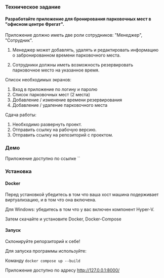 ### Техническое задание 

#### Разработайте приложение для бронирования парковочных мест в "офисном центре Фрегат".

Приложение должно иметь две роли сотрудников: "Менеджер", "Сотрудник".

1. Менеджер может добавлять, удалять и редактировать информацию о забронированном времени парковочного места.

2. Сотрудники должны иметь возможность резервировать парковочное место на указанное время.

Список необходимых экранов:
1) Вход в приложение по логину и паролю
2) Список парковочных мест (2 места)
3) Добавление / изменение времени резервирования
4) Добавление / удаление парковочного места

Сдача работы:
1. Необходимо развернуть проект.
2. Отправить ссылку на рабочую версию.
3. Отправить ссылку на репозиторий с проектом.

### Демо

Приложение доступно по ссылке ``

### Установка

#### Docker

Перед установкой убедитесь в том что ваша хост машина подерживает виртуализацию, и в том что она включена.

Для Windows: убедитесь в том что у вас включен компонент Hyper-V.

Затем скачайте и установите Docker, Docker-Compose

#### Запуск

Склонируйте репорзиторий к себе!

Для запуска программы используйте:

Команду  `docker compose up --build`

Приложение доступно по адресу http://127.0.0.1:8000/